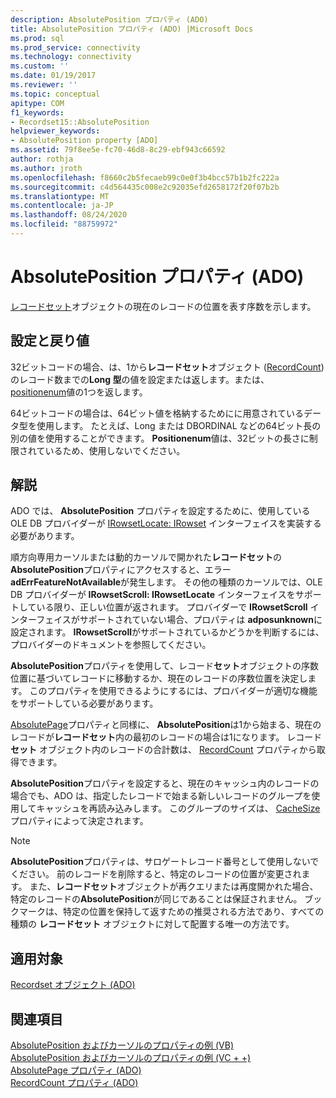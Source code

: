 ```yaml
---
description: AbsolutePosition プロパティ (ADO)
title: AbsolutePosition プロパティ (ADO) |Microsoft Docs
ms.prod: sql
ms.prod_service: connectivity
ms.technology: connectivity
ms.custom: ''
ms.date: 01/19/2017
ms.reviewer: ''
ms.topic: conceptual
apitype: COM
f1_keywords:
- Recordset15::AbsolutePosition
helpviewer_keywords:
- AbsolutePosition property [ADO]
ms.assetid: 79f8ee5e-fc70-46d8-8c29-ebf943c66592
author: rothja
ms.author: jroth
ms.openlocfilehash: f8660c2b5fecaeb99c0e0f3b4bcc57b1b2fc222a
ms.sourcegitcommit: c4d564435c008e2c92035efd2658172f20f07b2b
ms.translationtype: MT
ms.contentlocale: ja-JP
ms.lasthandoff: 08/24/2020
ms.locfileid: "88759972"
---
```

# <a name="absoluteposition-property-ado"></a>AbsolutePosition プロパティ (ADO)
[レコードセット](./recordset-object-ado.md)オブジェクトの現在のレコードの位置を表す序数を示します。  
  
## <a name="settings-and-return-values"></a>設定と戻り値  
 32ビットコードの場合、は、1から**レコードセット**オブジェクト ([RecordCount](./recordcount-property-ado.md)) のレコード数までの**Long 型**の値を設定または返します。または、 [positionenum](./positionenum.md)値の1つを返します。  
  
 64ビットコードの場合は、64ビット値を格納するためにに用意されているデータ型を使用します。 たとえば、Long または DBORDINAL などの64ビット長の別の値を使用することができます。 **Positionenum**値は、32ビットの長さに制限されているため、使用しないでください。  
  
## <a name="remarks"></a>解説  
 ADO では、 **AbsolutePosition** プロパティを設定するために、使用している OLE DB プロバイダーが [IRowsetLocate: IRowset](/previous-versions/windows/desktop/ms721190(v=vs.85)) インターフェイスを実装する必要があります。  
  
 順方向専用カーソルまたは動的カーソルで開かれた**レコードセット**の**AbsolutePosition**プロパティにアクセスすると、エラー **adErrFeatureNotAvailable**が発生します。 その他の種類のカーソルでは、OLE DB プロバイダーが **IRowsetScroll: IRowsetLocate** インターフェイスをサポートしている限り、正しい位置が返されます。 プロバイダーで **IRowsetScroll** インターフェイスがサポートされていない場合、プロパティは **adposunknown**に設定されます。 **IRowsetScroll**がサポートされているかどうかを判断するには、プロバイダーのドキュメントを参照してください。  
  
 **AbsolutePosition**プロパティを使用して、レコード**セット**オブジェクトの序数位置に基づいてレコードに移動するか、現在のレコードの序数位置を決定します。 このプロパティを使用できるようにするには、プロバイダーが適切な機能をサポートしている必要があります。  
  
 [AbsolutePage](./absolutepage-property-ado.md)プロパティと同様に、 **AbsolutePosition**は1から始まる、現在のレコードが**レコードセット**内の最初のレコードの場合は1になります。 レコード **セット** オブジェクト内のレコードの合計数は、 [RecordCount](./recordcount-property-ado.md) プロパティから取得できます。  
  
 **AbsolutePosition**プロパティを設定すると、現在のキャッシュ内のレコードの場合でも、ADO は、指定したレコードで始まる新しいレコードのグループを使用してキャッシュを再読み込みします。 このグループのサイズは、 [CacheSize](./cachesize-property-ado.md) プロパティによって決定されます。  
  
> [!NOTE]
>  **AbsolutePosition**プロパティは、サロゲートレコード番号として使用しないでください。 前のレコードを削除すると、特定のレコードの位置が変更されます。 また、**レコードセット**オブジェクトが再クエリまたは再度開かれた場合、特定のレコードの**AbsolutePosition**が同じであることは保証されません。 ブックマークは、特定の位置を保持して返すための推奨される方法であり、すべての種類の **レコードセット** オブジェクトに対して配置する唯一の方法です。  
  
## <a name="applies-to"></a>適用対象  
 [Recordset オブジェクト (ADO)](./recordset-object-ado.md)  
  
## <a name="see-also"></a>関連項目  
 [AbsolutePosition およびカーソルのプロパティの例 (VB)](./absoluteposition-and-cursorlocation-properties-example-vb.md)   
 [AbsolutePosition およびカーソルのプロパティの例 (VC + +)](./absoluteposition-and-cursorlocation-properties-example-vc.md)   
 [AbsolutePage プロパティ (ADO)](./absolutepage-property-ado.md)   
 [RecordCount プロパティ (ADO)](./recordcount-property-ado.md)